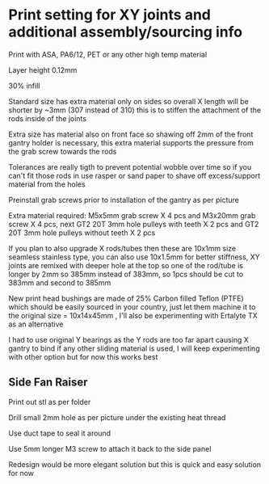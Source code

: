 
# Print setting for XY joints and additional assembly/sourcing info
Print with ASA, PA6/12, PET or any other high temp material

Layer height 0.12mm

30% infill 

Standard size has extra material only on sides so overall X length will be shorter by ~3mm (307 instead of 310) this is to stiffen the attachment of the rods inside of the joints

Extra size has material also on front face so shawing off 2mm of the front gantry holder is necessary, this extra material supports the pressure from the grab screw towards the rods 

Tolerances are really tigth to prevent potential wobble over time so if you can't fit those rods in use rasper or sand paper to shave off excess/support material from the holes 

Preinstall grab screws prior to installation of the gantry as per picture 

Extra material required: M5x5mm grab screw X 4 pcs and M3x20mm grab screw X 4 pcs, next GT2 20T 3mm hole pulleys with teeth X 2 pcs and GT2 20T 3mm hole pulleys without teeth X 2 pcs

If you plan to also upgrade X rods/tubes then these are 10x1mm size seamless stainless type, you can also use 10x1.5mm for better stiffness, XY joints are remixed with deeper hole at the top so one of the rod/tube is longer by 2mm so 385mm instead of 383mm, so 1pcs should be cut to 383mm and second to 385mm 

New print head bushings are made of 25% Carbon filled Teflon (PTFE) which should be easily sourced in your country, just let them machine it to the original size = 10x14x45mm , I'll also be experimenting with Ertalyte TX as an alternative

I had to use original Y bearings as the Y rods are too far apart causing X gantry to bind if any other sliding material is used, I will keep experimenting with other option but for now this works best

## Side Fan Raiser

Print out stl as per folder

Drill small 2mm hole as per picture under the existing heat thread

Use duct tape to seal it around

Use 5mm longer M3 screw to attach it back to the side panel

Redesign would be more elegant solution but this is quick and easy solution for now 

